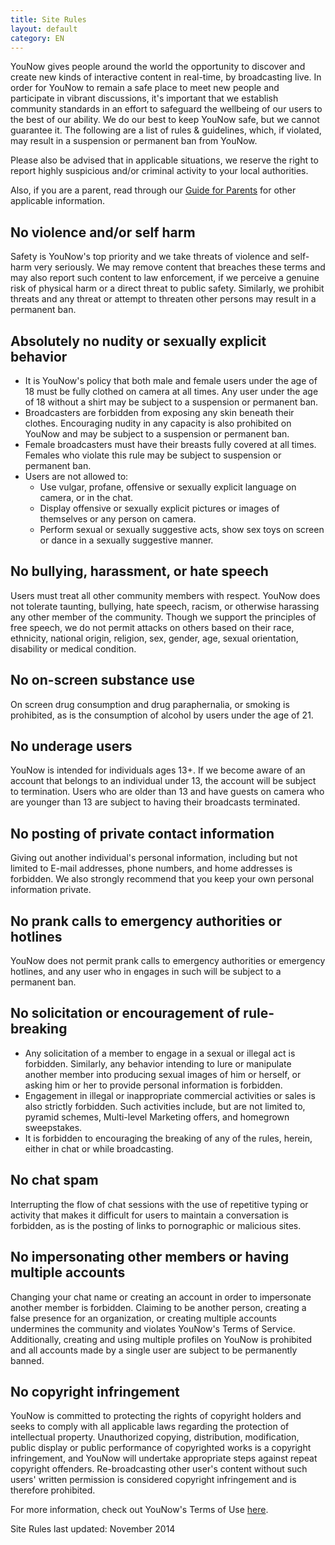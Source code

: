 ```yaml
---
title: Site Rules
layout: default
category: EN
---
```

YouNow gives people around the world the opportunity to discover and create new kinds of interactive content in real-time, by broadcasting live. In order for YouNow to remain a safe place to meet new people and participate in vibrant discussions, it's important that we establish community standards in an effort to safeguard the wellbeing of our users to the best of our ability. We do our best to keep YouNow safe, but we cannot guarantee it. The following are a list of rules & guidelines, which, if violated, may result in a suspension or permanent ban from YouNow.

Please also be advised that in applicable situations, we reserve the right to report highly suspicious and/or criminal activity to your local authorities.

Also, if you are a parent, read through our [Guide for Parents](/policy/en/parents) for other applicable information. 

## No violence and/or self harm

Safety is YouNow's top priority and we take threats of violence and self-harm very seriously. We may remove content that breaches these terms and may also report such content to law enforcement, if we perceive a genuine risk of physical harm or a direct threat to public safety. Similarly, we prohibit threats and any threat or attempt to threaten other persons may result in a permanent ban.

## Absolutely no nudity or sexually explicit behavior

- It is YouNow's policy that both male and female users under the age of 18 must be fully clothed on camera at all times. Any user under the age of 18 without a shirt may be subject to a suspension or permanent ban.
- Broadcasters are forbidden from exposing any skin beneath their clothes. Encouraging nudity in any capacity is also prohibited on YouNow and may be subject to a suspension or permanent ban.
- Female broadcasters must have their breasts fully covered at all times. Females who violate this rule may be subject to suspension or permanent ban.
- Users are not allowed to:
  - Use vulgar, profane, offensive or sexually explicit language on camera, or in the chat.
  - Display offensive or sexually explicit pictures or images of themselves or any person on camera.
  - Perform sexual or sexually suggestive acts, show sex toys on screen or dance in a sexually suggestive manner.

## No bullying, harassment, or hate speech

Users must treat all other community members with respect. YouNow does not tolerate taunting, bullying, hate speech, racism, or otherwise harassing any other member of the community. Though we support the principles of free speech, we do not permit attacks on others based on their race, ethnicity, national origin, religion, sex, gender, age, sexual orientation, disability or medical condition.

## No on-screen substance use

On screen drug consumption and drug paraphernalia, or smoking is prohibited, as is the consumption of alcohol by users under the age of 21.

## No underage users

YouNow is intended for individuals ages 13+. If we become aware of an account that belongs to an individual under 13, the account will be subject to termination. Users who are older than 13 and have guests on camera who are younger than 13 are subject to having their broadcasts terminated.

## No posting of private contact information

Giving out another individual's personal information, including but not limited to E-mail addresses, phone numbers, and home addresses is forbidden. We also strongly recommend that you keep your own personal information private.

## No prank calls to emergency authorities or hotlines

YouNow does not permit prank calls to emergency authorities or emergency hotlines, and any user who in engages in such will be subject to a permanent ban.

## No solicitation or encouragement of rule-breaking

- Any solicitation of a member to engage in a sexual or illegal act is forbidden. Similarly, any behavior intending to lure or manipulate another member into producing sexual images of him or herself, or asking him or her to provide personal information is forbidden.
- Engagement in illegal or inappropriate commercial activities or sales is also strictly forbidden. Such activities include, but are not limited to, pyramid schemes, Multi-level Marketing offers, and homegrown sweepstakes.
- It is forbidden to encouraging the breaking of any of the rules, herein, either in chat or while broadcasting.

## No chat spam

Interrupting the flow of chat sessions with the use of repetitive typing or activity that makes it difficult for users to maintain a conversation is forbidden, as is the posting of links to pornographic or malicious sites.

## No impersonating other members or having multiple accounts

Changing your chat name or creating an account in order to impersonate another member is forbidden. Claiming to be another person, creating a false presence for an organization, or creating multiple accounts undermines the community and violates YouNow's Terms of Service. Additionally, creating and using multiple profiles on YouNow is prohibited and all accounts made by a single user are subject to be permanently banned.

## No copyright infringement

YouNow is committed to protecting the rights of copyright holders and seeks to comply with all applicable laws regarding the protection of intellectual property. Unauthorized copying, distribution, modification, public display or public performance of copyrighted works is a copyright infringement, and YouNow will undertake appropriate steps against repeat copyright offenders. Re-broadcasting other user's content without such users' written permission is considered copyright infringement and is therefore prohibited.

For more information, check out YouNow's Terms of Use [here](/policy/en/terms).

Site Rules last updated: November 2014
